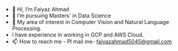 - 👋 Hi, I’m Faiyaz Ahmad
- 👀 I’m pursuing Masters' in Data Science
- 💞️ My area of interest in Computer Vision and Natural Language Processing. 
- I have experience in working in GCP and AWS Cloud. 
- 📫 How to reach me - Pl mail me- faiyazahmad5045@gmail.com

<!---
faiyaz106/faiyaz106 is a ✨ special ✨ repository because its `README.md` (this file) appears on your GitHub profile.
You can click the Preview link to take a look at your changes.
--->
